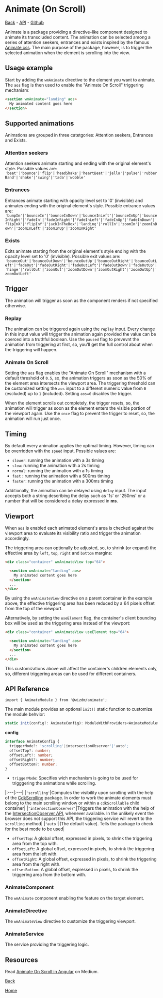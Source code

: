 # Animate (On Scroll)

<!-- toc: index.md ref: animate -->

[Back](back) - [API](docs/aos#api-reference) - [Github](https://github.com/wizdmio/wizdm/tree/master/libs/animate)

Animate is a package providing a directive-like component designed to animate its transcluded content. The animation can be selected among a series of attention seekers, entrances and exists inspired by the famous [Animate.css](https://daneden.github.io/animate.css/). The main purpose of the package, however, is to trigger the selected animation when the element is scrolling into the view.  

## Usage example
Start by adding the `wmAnimate` directive to the element you want to animate. The `aos` flag is then used to enable the "Animate On Scroll" triggering mechanism: 

``` html
<section wmAnimate="landing" aos> 
  My animated content goes here
</section>
```

## Supported animations
Animations are grouped in three catetgories: Attention seekers, Entrances and Exists.

### Attention seekers
Attention seekers animate starting and ending with the original element's style. Possible values are:
`'beat'|'bounce'|'flip'|'headShake'|'heartBeat'|'jello'|'pulse'|'rubberBand'|'shake'|'swing'|'tada'|'wobble'`

### Entrances
Entrances animate starting with opacity level set to '0' (invisible) and animates ending with the original element's style. Possible entrance values are:
`'bumpIn'|'bounceIn'|'bounceInDown'|'bounceInLeft'|'bounceInUp'|'bounceInRight'|'fadeIn'|'fadeInRight'|'fadeInLeft'|'fadeInUp'|'fadeInDown'|'flipInX'|'flipInY'|'jackInTheBox'|'landing'|'rollIn'|'zoomIn'|'zoomInDown'|'zoomInLeft'|'zoomInUp'|'zoomInRight'`

### Exists
Exits animate starting from the original element's style ending with the opacity level set to '0' (invisible). Possible exit values are:
`'bounceOut'|'bounceOutDown'|'bounceOutUp'|'bounceOutRight'|'bounceOutLeft'|'fadeOut'|'fadeOutRight'|'fadeOutLeft'|'fadeOutDown'|'fadeOutUp'|'hinge'|'rollOut'|'zoomOut'|'zoomOutDown'|'zoomOutRight'|'zoomOutUp'|'zoomOutLeft'`

## Trigger
The animation will trigger as soon as the component renders if not specified otherwise. 

### Replay
The animation can be triggered again using the `replay` input. Every change in this input value will trigger the animation again provided the value can be coerced into a truthful boolean. Use the `paused` flag to prevevnt the animation from triggering at first, so, you'll get the full control about when the triggering will happen.  

### Animate On Scroll
Setting the `aos` flag enables the "Animate On Scroll" mechanism with a default threshold of `0.5`, so, the animation triggers as soon as the 50% of the element area intersects the viewport area. The triggering threshold can be customized setting the `aos` input to a different numeric value from `0` (escluded) up to `1` (included). Setting `aos=0` disables the trigger. 

When the element scrolls out completely, the trigger resets, so, the animation will trigger as soon as the element enters the visible portion of the viewport again. Use the `once` flag to prevent the trigger to reset, so, the animation will run just once.

## Timing
By default every animation applies the optimal timing. However, timing can be overridden with the `speed` input. Possible values are:
* `slower`: running the animation with a 3s timing
* `slow`: running the animation with a 2s timing
* `normal`: running the animation with a 1s timing
* `fast` : running the animation with a 500ms timing
* `faster`: running the animation with a 300ms timing 

Additionally, the animation can be delayed using `delay` input. The input accepts both a string describing the delay such as '1s' or '250ms' or a number that will be considered a delay expressed in **ms**.

## Viewport
When `aos` is enabled each animated element's area is checked against the viewport area to evaluate its visibility ratio and trigger the animation accordingly. 

The triggering area can optionally be adjusted, so, to shrink (or expand) the effective area by `left`, `top`, `right` and `bottom` margins:

``` html
<div class="container" wmAnimateView top="64">

  <section wmAnimate="landing" aos> 
    My animated content goes here
  </section>
  ...
</div>
```

By using the `wmAnimateView` directive on a parent container in the example above, the effective triggering area has been reduced by a 64 pixels offset from the top of the viewport. 

Alternatively, by setting the `useElement` flag, the container's client bounding box will be used as the triggering area instead of the viewport: 

``` html
<div class="container" wmAnimateView useElement top="64">

  <section wmAnimate="landing" aos> 
    My animated content goes here
  </section>
  ...
</div>
```

This customizations above will affect the container's children elements only, so, different triggering areas can be used for different containers. 

## API Reference

`import { AnimateModule } from '@wizdm/animate';`

The main module provides an optional `init()` static function to customize the module behvior:
```typescript
static init(config?: AnimateConfig): ModuleWithProviders<AnimateModule>
```
**config**
```typescript
interface AnimateConfig {
  triggerMode?: 'scrolling'|intersectionObserver'|'auto';
  offsetTop?: number;
  offsetLeft?: number;
  offsetRight?: number;
  offsetBottom?: number;
}
```
* `triggerMode`: Specifies wich mechanism is going to be used for trigggering the animations while scrolling. 

|:---|:---|
|`'scrolling'`|Computes the visibility upon scrolling with the help of the [CdkScrolling](https://material.angular.io/cdk/scrolling/overview) package. In order to work the animate elements must belong to the main scrolling window or within a `cdkScrollable` child container|
|`'intersectionObserver'`|Triggers the animation with the help of the [IntersectionObserver API](https://developer.mozilla.org/en-US/docs/Web/API/Intersection_Observer_API), whenever available. In the unlikely event the browser does not support this API, the triggering service will revert to the `scrolling` method|
|`'auto'`|(The default value). Tells the package to check for the best mode to be used|
* `offsetTop`: A global offset, expressed in pixels, to shrink the triggering area from the top with.
* `offsetLeft`: A global offset, expressed in pixels, to shrink the triggering area from the left with.
* `offsetRight`: A global offset, expressed in pixels, to shrink the triggering area from the right with.
* `offsetBottom`: A global offset, expressed in pixels, to shrink the triggering area from the bottom with.

### AnimateComponent
The `wmAnimate` component enabling the feature on the target element.

### AnimateDirective
The `wmAnimateView` directive to customize the triggering viewport.

### AnimateService
The service providing the triggering logic.   

## Resources

Read [Animate On Scroll in Angular](https://medium.com/wizdm-genesys/animate-on-scroll-in-angular-330efd05ebec) on Medium.

[Back](back) 

[Home](home)
